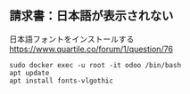## 請求書：日本語が表示されない
日本語フォントをインストールする  
https://www.quartile.co/forum/1/question/76
```
sudo docker exec -u root -it odoo /bin/bash
apt update
apt install fonts-vlgothic
```

